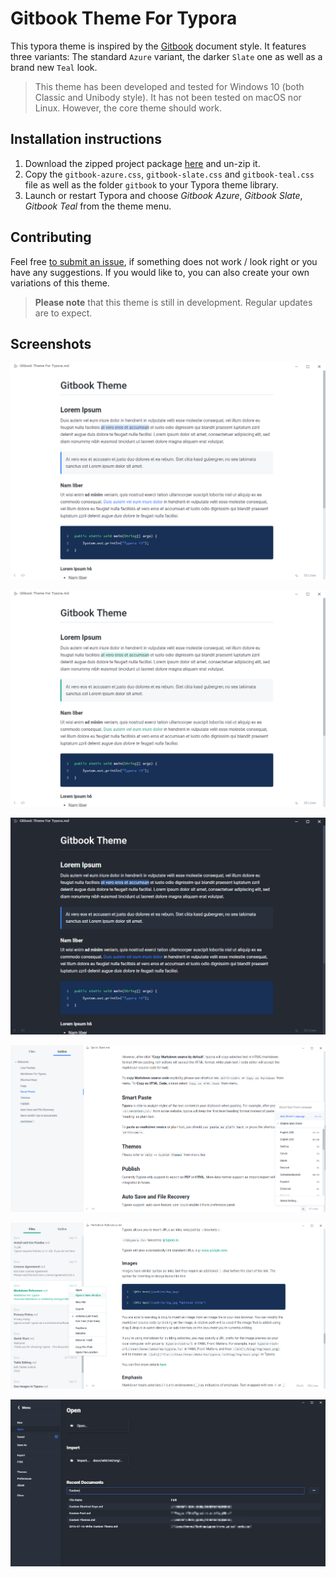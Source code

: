 # Gitbook Theme For Typora
This typora theme is inspired by the [Gitbook](https://www.gitbook.com) document style. It features three variants: The standard `Azure` variant, the darker `Slate` one as well as a brand new `Teal` look.

> This theme has been developed and tested for Windows 10 (both Classic and Unibody style). It has not been tested on macOS nor Linux. However, the core theme should work.
## Installation instructions
1. Download the zipped project package [here](https://github.com/Henning16/typora-gitbook-theme/releases/latest) and un-zip it.
2. Copy the `gitbook-azure.css`, `gitbook-slate.css` and `gitbook-teal.css` file as well as the folder `gitbook` to your Typora theme library.
3. Launch or restart Typora and choose *Gitbook Azure*, *Gitbook Slate*, *Gitbook Teal* from the theme menu.

## Contributing
Feel free [to submit an issue](https://github.com/Henning16/typora-gitbook-theme/issues/new), if something does not work / look right or you have any suggestions. If you would like to, you can also create your own variations of this theme. 

> **Please note** that this theme is still in development. Regular updates are to expect.

## Screenshots

![img](media/gitbookazure.png)

![](media/gitbookteal.png)

![](media/gitbookslate.png)

![](media/gitbookui1.png)

![](media/gitbookui2.png)

![](media/gitbookui3.png)